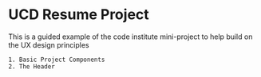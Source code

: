 # UCD Resume Project

This is a guided example of the code institute mini-project to help
build on the UX design principles

    1. Basic Project Components
    2. The Header
